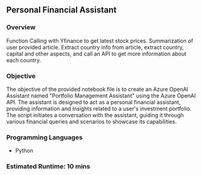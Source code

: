 
## Personal Financial Assistant

### Overview

Function Calling with Yfinance to get latest stock prices. Summarization of user provided article. Extract country info from article, extract country, capital and other aspects, and call an API to get more information about each country.

### Objective

The objective of the provided notebook file is to create an Azure OpenAI Assistant named "Portfolio Management Assistant" using the Azure OpenAI API. The assistant is designed to act as a personal financial assistant, providing information and insights related to a user's investment portfolio. The script initiates a conversation with the assistant, guiding it through various financial queries and scenarios to showcase its capabilities.

### Programming Languages

- Python

### Estimated Runtime: 10 mins